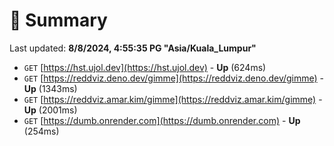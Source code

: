 # 📖 Summary
Last updated: **8/8/2024, 4:55:35 PG "Asia/Kuala_Lumpur"**

- `GET` [https://hst.ujol.dev](https://hst.ujol.dev) - **Up** (624ms)
- `GET` [https://reddviz.deno.dev/gimme](https://reddviz.deno.dev/gimme) - **Up** (1343ms)
- `GET` [https://reddviz.amar.kim/gimme](https://reddviz.amar.kim/gimme) - **Up** (2001ms)
- `GET` [https://dumb.onrender.com](https://dumb.onrender.com) - **Up** (254ms)
